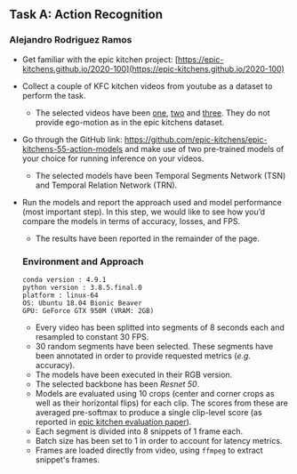 ## Task A: Action Recognition
### Alejandro Rodriguez Ramos

- Get familiar with the epic kitchen project: [https://epic-kitchens.github.io/2020-100](https://epic-kitchens.github.io/2020-100)
- Collect a couple of KFC kitchen videos from youtube as a dataset to perform the task.
  - The selected videos have been [one](https://www.youtube.com/watch?v=wiAYDb73Dbo&t), [two](https://www.youtube.com/watch?v=c-uBjf988yE&t) and [three](https://www.youtube.com/watch?v=mTv4RYEkGkQ&t). They do not provide ego-motion as in the epic kitchens dataset.
- Go through the GitHub link: https://github.com/epic-kitchens/epic-kitchens-55-action-models and make use of two pre-trained models of your choice for running inference on your videos.
  - The selected models have been Temporal Segments Network (TSN) and Temporal Relation Network (TRN).
- Run the models and report the approach used and model performance (most important step). In this step, we would like to see how you’d compare the models in terms of accuracy, losses, and FPS.
  - The results have been reported in the remainder of the page.
  
  ### Environment and Approach
  ```
  conda version : 4.9.1
  python version : 3.8.5.final.0
  platform : linux-64
  OS: Ubuntu 18.04 Bionic Beaver
  GPU: GeForce GTX 950M (VRAM: 2GB)
  ```
  - Every video has been splitted into segments of 8 seconds each and resampled to constant 30 FPS.
  - 30 random segments have been selected. These segments have been annotated in order to provide requested metrics (_e.g._ accuracy). 
  - The models have been executed in their RGB version.
  - The selected backbone has been _Resnet 50_.
  - Models are evaluated using 10 crops (center and corner crops as well as their horizontal flips) for each clip. The scores from these are averaged pre-softmax to produce a single clip-level score (as reported in [epic kitchen evaluation paper](https://arxiv.org/pdf/1908.00867.pdf)).
  - Each segment is divided into 8 snippets of 1 frame each.
  - Batch size has been set to 1 in order to account for latency metrics.
  - Frames are loaded directly from video, using `ffmpeg` to extract snippet's frames.
